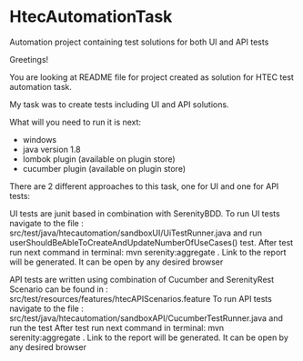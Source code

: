 # HtecAutomationTask
Automation project containing test solutions for both UI and API tests

Greetings!

You are looking at README file for project created as solution for HTEC test automation task. 

My task was to create tests including UI and API solutions.

What will you need to run it is next: 
- windows
- java version 1.8
- lombok plugin (available on plugin store)
- cucumber plugin (available on plugin store)

There are 2 different approaches to this task, one for UI and one for API tests:

UI tests are junit based in combination with SerenityBDD.
To run UI tests navigate to the file : src/test/java/htecautomation/sandboxUI/UiTestRunner.java and run userShouldBeAbleToCreateAndUpdateNumberOfUseCases() test.
After test run next command in terminal: mvn serenity:aggregate .
Link to the report will be generated. It can be open by any desired browser

API tests are written using combination of Cucumber and SerenityRest
Scenario can be found in : src/test/resources/features/htecAPIScenarios.feature
To run API tests navigate to the file : src/test/java/htecautomation/sandboxAPI/CucumberTestRunner.java and run the test
After test run next command in terminal: mvn serenity:aggregate .
Link to the report will be generated. It can be open by any desired browser
